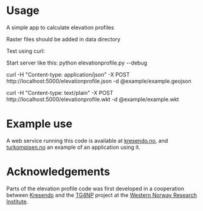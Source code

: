 Usage
=====

A simple app to calculate elevation profiles

Raster files should be added in data directory

Test using curl:

Start server like this:
python elevationprofile.py --debug

curl -H "Content-type: application/json" -X POST http://localhost:5000/elevationprofile.json -d @example/example.geojson

curl -H "Content-type: text/plain" -X POST http://localhost:5000/elevationprofile.wkt -d @example/example.wkt

Example use
===========
A web service running this code is available at [kresendo.no](http://verktoy.kresendo.no/hoydeprofil.html), and [turkompisen.no](http://turkompisen.no) an example of an application using it.


Acknowledgements
================

Parts of the elevation profile code was first developed in a cooperation between [Kresendo](http://www.kresendo.no) and the [TG4NP](http://tg4np.eu/) project at the [Western Norway Research Institute](http://www.vestforsk.no/).
